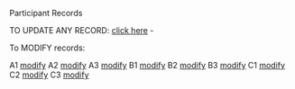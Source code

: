 Participant Records

TO UPDATE ANY RECORD: [click here](https://oxfordeducation.eu.qualtrics.com/jfe/form/SV_3QS06ks5nvdm9H8) - 

To MODIFY records:

A1 [modify](https://oxfordeducation.eu.qualtrics.com/jfe/form/SV_3QS06ks5nvdm9H8?Q_R=R_1JRSrZE3EdHo8uI&Q_R_DEL=1)
A2 [modify](https://oxfordeducation.eu.qualtrics.com/jfe/form/SV_3QS06ks5nvdm9H8?Q_R=R_Os56DpSrJ7JuJJn&Q_R_DEL=1)
A3 [modify](https://oxfordeducation.eu.qualtrics.com/jfe/form/SV_3QS06ks5nvdm9H8?Q_R=R_1pWnTOm7eCDlEiy&Q_R_DEL=1)
B1 [modify](https://oxfordeducation.eu.qualtrics.com/jfe/form/SV_3QS06ks5nvdm9H8?Q_R=R_1eQavgJSvO4HN7n&Q_R_DEL=1)
B2 [modify](https://oxfordeducation.eu.qualtrics.com/jfe/form/SV_3QS06ks5nvdm9H8?Q_R=R_1LpQXbaqFtJfDL7&Q_R_DEL=1)
B3 [modify](https://oxfordeducation.eu.qualtrics.com/jfe/form/SV_3QS06ks5nvdm9H8?Q_R=R_3KJUd97qv2NKQLn&Q_R_DEL=1)
C1 [modify](https://oxfordeducation.eu.qualtrics.com/jfe/form/SV_3QS06ks5nvdm9H8?Q_R=R_wYNUj19CiYQPbYl&Q_R_DEL=1)
C2 [modify](https://oxfordeducation.eu.qualtrics.com/jfe/form/SV_3QS06ks5nvdm9H8?Q_R=R_339fonD6lHNeEbP&Q_R_DEL=1)
C3 [modify](https://oxfordeducation.eu.qualtrics.com/jfe/form/SV_3QS06ks5nvdm9H8?Q_R=R_3Pp29OTnQwNaGtn&Q_R_DEL=1)
